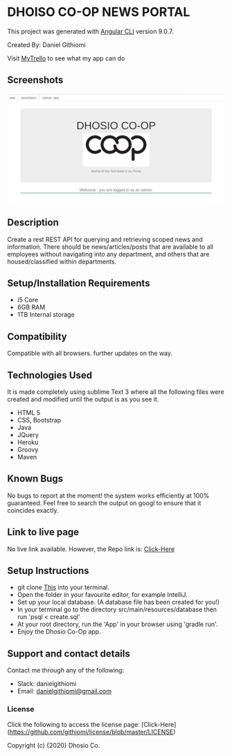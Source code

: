 # DHOISO CO-OP NEWS PORTAL

 This project was generated with [Angular CLI](https://github.com/angular/angular-cli) version 9.0.7.

 Created By: Daniel Githiomi
 
 Visit [MyTrello](https://trello.com/b/GhxGOAFL/organisational-news-portal) to see what my app can do

## Screenshots

  ![SCREENSHOT](src/main/resources/public/images/dhosio.png)

## Description

Create a rest REST API for querying and retrieving scoped news and information. There should be news/articles/posts that are available to all employees without navigating into any department, and others that are housed/classified within departments.

## Setup/Installation Requirements
* i5 Core
* 6GB RAM
* 1TB Internal storage 

## Compatibility

  Compatible with all browsers.
  further updates on the way. 

## Technologies Used
It is made completely using sublime Text 3 where all the following files were created and modified until the output is as you see it.
* HTML 5
* CSS, Bootstrap
* Java
* JQuery
* Heroku
* Groovy
* Maven

## Known Bugs
No bugs to report at the moment! the system works efficiently at 100% guaranteed. Feel free to search the output on googl to ensure that it coincides exactly.

## Link to live page
No live link available.
However, the Repo link is: [Click-Here](https://github.com/githiomi/NewsPortal)

## Setup Instructions
* git clone [This](https://github.com/githiomi/NewsPortal) into your terminal.  
* Open the folder in your favourite editor, for example IntelliJ.
* Set up your local database. (A database file has been created for you!)
* In your terminal go to the directory src/main/resources/database then run 'psql < create.sql'
* At your root directory, run the 'App' in your browser using 'gradle run'.
* Enjoy the Dhosio Co-Op app.

## Support and contact details
Contact me through any of the following:
* Slack: danielgithiomi
* Email: danielgithiomi@gmail.com


### License
Click the following to access the license page: [Click-Here] (https://github.com/githiomi/license/blob/master/LICENSE)

Copyright (c) {2020} Dhosio Co.
